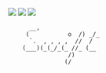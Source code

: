 <img src="https://img.shields.io/badge/swift-EC7845?style=for-the-badge&logo=swift&logoColor=white"/> <img src="https://img.shields.io/badge/Xcode-3671DD?style=for-the-badge&logo=Xcode&logoColor=white"/> <img src="https://img.shields.io/badge/Git-E25A38?style=for-the-badge&logo=Git&logoColor=white"/>

          __,
         (           o  /) _/_
          `.  , , , ,  //  /
        (___)(_(_/_(_ //_ (__
                     /)
                    (/
